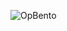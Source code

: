 ![OpBento](https://firebasestorage.googleapis.com/v0/b/smartkaksha-fe32c.appspot.com/o/opbento%2FJagritii0553383.png?alt=media)

<!--
**Jagritii05/Jagritii05** is a ✨ _special_ ✨ repository because its `README.md` (this file) appears on your GitHub profile.

Here are some ideas to get you started:

- 🔭 I’m currently working on ...
- 🌱 I’m currently learning ...
- 👯 I’m looking to collaborate on ...
- 🤔 I’m looking for help with ...
- 💬 Ask me about ...
- 📫 How to reach me: ...
- 😄 Pronouns: ...
- ⚡ Fun fact: ...
-->
